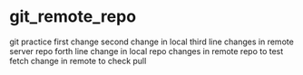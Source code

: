 # git_remote_repo
git practice
first change
second change in local 
third line changes in remote server repo
forth line change in local repo
changes in remote repo to test fetch
change in remote to check pull
